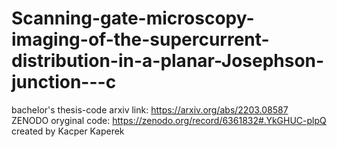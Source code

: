 # Scanning-gate-microscopy-imaging-of-the-supercurrent-distribution-in-a-planar-Josephson-junction---c
bachelor's thesis-code
arxiv link: https://arxiv.org/abs/2203.08587
ZENODO oryginal code: https://zenodo.org/record/6361832#.YkGHUC-plpQ
created by Kacper Kaperek
